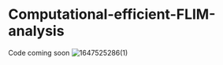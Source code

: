 # Computational-efficient-FLIM-analysis

Code coming soon
![1647525286(1)](https://user-images.githubusercontent.com/35866553/158824255-4728f8cd-5772-436c-83da-b0a3d7486294.png)
